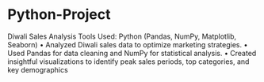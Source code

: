 # Python-Project
Diwali Sales Analysis
Tools Used: Python (Pandas, NumPy, Matplotlib, Seaborn) 
• Analyzed Diwali sales data to optimize marketing strategies. 
• Used Pandas for data cleaning and NumPy for statistical analysis. 
• Created insightful visualizations to identify peak sales periods, top categories, and key demographics 
